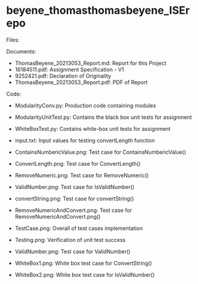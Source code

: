 # beyene_thomasthomasbeyene_ISErepo

Files:

Documents:
- ThomasBeyene_20213053_Report.md: Report for this Project
-  16184511.pdf: Assignment Specification - V1
- 9252421.pdf: Declaration of Originality
- ThomasBeyene_20213053_Report.pdf: PDF of Report 

Code:
- ModularityConv.py: Production code containing modules
- ModularityUnitTest.py:	Contains the black box unit tests for assignment
- WhiteBoxTest.py:	Contains white-box unit tests for assignment
- input.txt: Input values for testing convertLength function
				
- ContainsNumbericValue.png: Test case for ContainsNumbericValue()
-  ConvertLength.png: Test case for ConvertLength()
- RemoveNumeric.png: Test case for RemoveNumeric()
- ValidNumber.png: Test case for IsValidNumber()
- convertString.png: Test case for convertString()
- RemoveNumericAndConvert.png: Test case for RemoveNumericAndConvert.png()
- TestCase.png: Overall of test cases implementation
- Testing.png: Verification of unit test success
- ValidNumber.png: Test case for ValidNumber()
- WhiteBox1.png: White box test case for ConvertString()
- WhiteBox2.png: White box test case for IsValidNumber()

